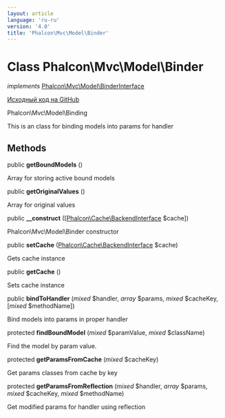 ```yaml
---
layout: article
language: 'ru-ru'
version: '4.0'
title: 'Phalcon\Mvc\Model\Binder'
---
```


# Class **Phalcon\Mvc\Model\Binder**

*implements* [Phalcon\Mvc\Model\BinderInterface](/4.0/en/api/Phalcon_Mvc_Model_BinderInterface)

<a href="https://github.com/phalcon/cphalcon/tree/v4.0.0/phalcon/mvc/model/binder.zep" class="btn btn-default btn-sm">Исходный код на GitHub</a>

Phalcon\Mvc\Model\Binding

This is an class for binding models into params for handler

## Methods

public **getBoundModels** ()

Array for storing active bound models

public **getOriginalValues** ()

Array for original values

public **__construct** ([[Phalcon\Cache\BackendInterface](/4.0/en/api/Phalcon_Cache_BackendInterface) $cache])

Phalcon\Mvc\Model\Binder constructor

public **setCache** ([Phalcon\Cache\BackendInterface](/4.0/en/api/Phalcon_Cache_BackendInterface) $cache)

Gets cache instance

public **getCache** ()

Sets cache instance

public **bindToHandler** (*mixed* $handler, *array* $params, *mixed* $cacheKey, [*mixed* $methodName])

Bind models into params in proper handler

protected **findBoundModel** (*mixed* $paramValue, *mixed* $className)

Find the model by param value.

protected **getParamsFromCache** (*mixed* $cacheKey)

Get params classes from cache by key

protected **getParamsFromReflection** (*mixed* $handler, *array* $params, *mixed* $cacheKey, *mixed* $methodName)

Get modified params for handler using reflection
